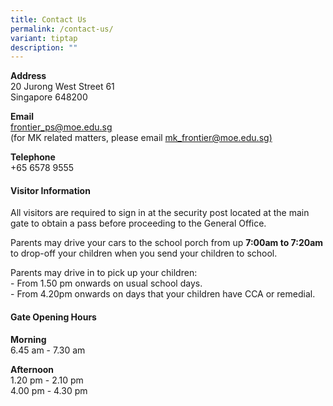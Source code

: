 ```yaml
---
title: Contact Us
permalink: /contact-us/
variant: tiptap
description: ""
---
```

<p><strong>Address</strong>
<br>20 Jurong West Street 61
<br>Singapore 648200</p>
<p><strong>Email</strong>
<br><a href="frontier_ps@moe.edu.sg" rel="noopener noreferrer nofollow" target="_blank">frontier_ps@moe.edu.sg</a>
<br>(for MK related matters, please email <a href="mk_frontier@moe.edu.sg" rel="noopener noreferrer nofollow" target="_blank">mk_frontier@moe.edu.sg)</a>
</p>
<p><strong>Telephone</strong>
<br>+65 6578 9555</p>
<p></p>
<h4><strong>Visitor Information</strong></h4>
<p>All visitors are required to sign in at the security post located at the
main gate to obtain a pass before proceeding to the General Office.</p>
<p>Parents may drive your cars to the school porch from up <strong>7:00am to 7:20am</strong> to
drop-off your children when you send your children to school.</p>
<p>Parents may drive in to pick up your children:
<br>- From 1.50 pm onwards on usual school days.
<br>- From 4.20pm onwards on days that your children have CCA or remedial.</p>
<p></p>
<h4><strong>Gate Opening Hours</strong></h4>
<p><strong>Morning</strong>
<br>6.45 am - 7.30 am</p>
<p><strong>Afternoon</strong>
<br>1.20 pm - 2.10 pm
<br>4.00 pm - 4.30 pm</p>
<p></p>
<p></p>